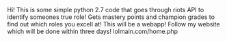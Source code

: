 Hi!
This is some simple python 2.7 code that goes through riots API to identify someones true role! Gets mastery points and champion grades to find out which roles you excell at! This will be a webapp! Follow my website which will be done within three days! lolmain.com/home.php



